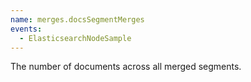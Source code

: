 ```yaml
---
name: merges.docsSegmentMerges
events:
  - ElasticsearchNodeSample
---
```


The number of documents across all merged segments.